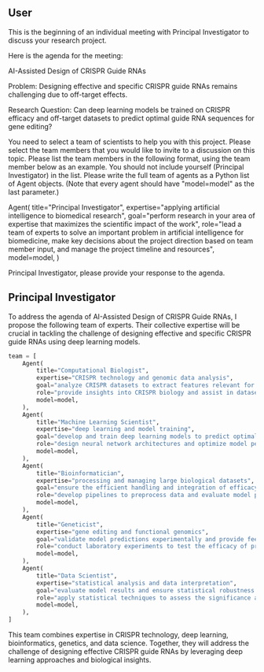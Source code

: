 ## User

This is the beginning of an individual meeting with Principal Investigator to discuss your research project.

Here is the agenda for the meeting:

AI-Assisted Design of CRISPR Guide RNAs
    
Problem: Designing effective and specific CRISPR guide RNAs remains challenging due to off-target effects.
    
Research Question: Can deep learning models be trained on CRISPR efficacy and off-target datasets to predict optimal guide RNA sequences for gene editing?

You need to select a team of scientists to help you with this project. Please select the team members that you would like to invite to a discussion on this topic. Please list the team members in the following format, using the team member below as an example. You should not include yourself (Principal Investigator) in the list. Please write the full team of agents as a Python list of Agent objects. (Note that every agent should have "model=model" as the last parameter.)

Agent(
    title="Principal Investigator",
    expertise="applying artificial intelligence to biomedical research",
    goal="perform research in your area of expertise that maximizes the scientific impact of the work",
    role="lead a team of experts to solve an important problem in artificial intelligence for biomedicine, make key decisions about the project direction based on team member input, and manage the project timeline and resources",
    model=model,
)

Principal Investigator, please provide your response to the agenda.

## Principal Investigator

To address the agenda of AI-Assisted Design of CRISPR Guide RNAs, I propose the following team of experts. Their collective expertise will be crucial in tackling the challenge of designing effective and specific CRISPR guide RNAs using deep learning models.

```python
team = [
    Agent(
        title="Computational Biologist",
        expertise="CRISPR technology and genomic data analysis",
        goal="analyze CRISPR datasets to extract features relevant for guide RNA efficacy and specificity",
        role="provide insights into CRISPR biology and assist in dataset curation",
        model=model,
    ),
    Agent(
        title="Machine Learning Scientist",
        expertise="deep learning and model training",
        goal="develop and train deep learning models to predict optimal guide RNA sequences",
        role="design neural network architectures and optimize model performance",
        model=model,
    ),
    Agent(
        title="Bioinformatician",
        expertise="processing and managing large biological datasets",
        goal="ensure the efficient handling and integration of efficacy and off-target datasets",
        role="develop pipelines to preprocess data and evaluate model predictions",
        model=model,
    ),
    Agent(
        title="Geneticist",
        expertise="gene editing and functional genomics",
        goal="validate model predictions experimentally and provide feedback on guide RNA performance",
        role="conduct laboratory experiments to test the efficacy of predicted guide RNAs",
        model=model,
    ),
    Agent(
        title="Data Scientist",
        expertise="statistical analysis and data interpretation",
        goal="evaluate model results and ensure statistical robustness of predictions",
        role="apply statistical techniques to assess the significance and reliability of model outcomes",
        model=model,
    ),
]
```

This team combines expertise in CRISPR technology, deep learning, bioinformatics, genetics, and data science. Together, they will address the challenge of designing effective CRISPR guide RNAs by leveraging deep learning approaches and biological insights.

